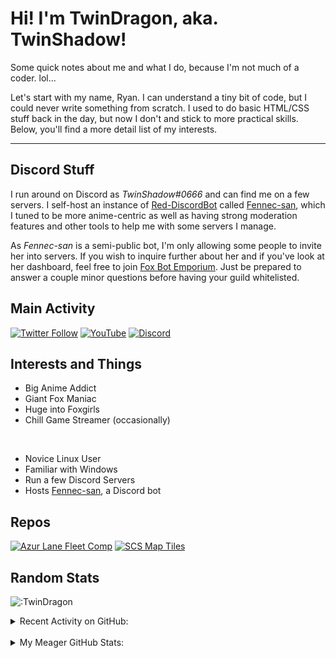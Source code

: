 # Hi! I'm TwinDragon, aka. TwinShadow!

Some quick notes about me and what I do, because I'm not much of a coder. lol...

Let's start with my name, Ryan. I can understand a tiny bit of code, but I could never write something from scratch. I used to do basic HTML/CSS stuff back in the day, but now I don't and stick to more practical skills. Below, you'll find a more detail list of my interests.

---

## Discord Stuff

I run around on Discord as *TwinShadow#0666* and can find me on a few servers. I self-host an instance of [Red-DiscordBot][redbot] called [Fennec-san][fennec], which I tuned to be more anime-centric as well as having strong moderation features and other tools to help me with some servers I manage.

As *Fennec-san* is a semi-public bot, I'm only allowing some people to invite her into servers. If you wish to inquire further about her and if you've look at her dashboard, feel free to join [Fox Bot Emporium][discord]. Just be prepared to answer a couple minor questions before having your guild whitelisted.

## Main Activity
<p align="center">

[![Twitter Follow](https://img.shields.io/twitter/follow/TwinShadow_SH?color=A30000&label=TwinShadow_SH&logo=Twitter&style=plastic)][twitter]
[![YouTube](https://img.shields.io/static/v1?label=TwinShadow_Fox&color=A30000&message=YouTube&logo=YouTube&logoColor=FF0000&style=plastic)][youtube]
[![Discord](https://img.shields.io/discord/713548512108740648?color=cc0000&label=Fox%20Bot%20Emporium&logo=discord&logoColor=ffc06d&style=plastic)][discord]

</p>

## Interests and Things

- Big Anime Addict
- Giant Fox Maniac
- Huge into Foxgirls
- Chill Game Streamer (occasionally)

<br />

- Novice Linux User
- Familiar with Windows
- Run a few Discord Servers
- Hosts [Fennec-san][fennec], a Discord bot

## Repos

[![Azur Lane Fleet Comp](https://github-twindragon-stats.vercel.app//api/pin/?username=TwinDragon&repo=AzurLane_comp&show_owner=true&theme=dark)](https://github.com/TwinDragon/AzurLane_comp)
[![SCS Map Tiles](https://github-twindragon-stats.vercel.app//api/pin/?username=TwinDragon&repo=SCS_Map_Tiles&theme=dark)](https://github.com/TwinDragon/SCS_Map_Tiles)

## Random Stats

![:TwinDragon](https://count.getloli.com/get/@TwinDragon?theme=gelbooru)

<details>
  <summary>Recent Activity on GitHub:</summary>

  <!--START_SECTION:activity-->
1. 💪 Opened PR [#58](https://github.com/npc203/npc-cogs/pull/58) in [npc203/npc-cogs](https://github.com/npc203/npc-cogs)
2. 🎉 Merged PR [#2](https://github.com/TwinDragon/Kreusada-Cogs/pull/2) in [TwinDragon/Kreusada-Cogs](https://github.com/TwinDragon/Kreusada-Cogs)
3. 💪 Opened PR [#2](https://github.com/TwinDragon/Kreusada-Cogs/pull/2) in [TwinDragon/Kreusada-Cogs](https://github.com/TwinDragon/Kreusada-Cogs)
4. 🎉 Merged PR [#1](https://github.com/TwinDragon/Kreusada-Cogs/pull/1) in [TwinDragon/Kreusada-Cogs](https://github.com/TwinDragon/Kreusada-Cogs)
5. 💪 Opened PR [#1](https://github.com/TwinDragon/Kreusada-Cogs/pull/1) in [TwinDragon/Kreusada-Cogs](https://github.com/TwinDragon/Kreusada-Cogs)
<!--END_SECTION:activity-->

</details>
<br />
<details>
  <summary>My Meager GitHub Stats:</summary>

  <img align="left" alt="TwinDragon's Stats" src="https://github-twindragon-stats.vercel.app/api?username=TwinDragon&show_icons=true&hide_border=true&theme=dark" />

</details>

[fennec]: https://dash.lolifox.net
[discord]: https://discord.gg/XCMUykVTFE
[twitter]: https://twitter.com/TwinShadow_SH
[youtube]: https://youtube.com/c/TwinShadow_Fox
[redbot]: https://github.com/Cog-Creators/Red-DiscordBot